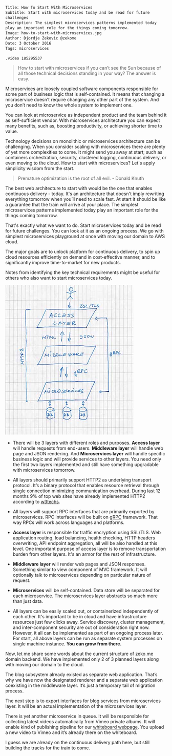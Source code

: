 ```.header
Title: How To Start With Microservices
Subtitle: Start with microservices today and be read for future challenges
Description: The simplest microservices patterns implemented today play an important role for the things coming tomorrow.
Image: how-to-start-with-microservices.jpg
Author: Djordje Zekovic @zekome
Date: 3 October 2016
Tags: microservices
```

`.video 185295537`

> How to start with microservices if you can’t see the Sun because of all those technical decisions standing in your way? The answer is easy.

Microservices are loosely coupled software components responsible for some part of business logic that is self-contained. It means that changing a microservice doesn’t require changing any other part of the system. And you don’t need to know the whole system to implement one.

You can look at microservice as independent product and the team behind it as self-sufficient vendor. With microservices architecture you can expect many benefits, such as, boosting productivity, or achieving shorter time to value.

Technology decisions on monolithic or microservices architecture can be challenging. When you consider scaling with microservices there are plenty of yet more complexities to come. It might send you away at start; such as containers orchestration, security, clustered logging, continuous delivery, or even moving to the cloud. How to start with microservices? Let's apply simplicity wisdom from the start.

> Premature optimization is the root of all evil. - Donald Knuth

The best web architecture to start with would be the one that enables continuous delivery - today. It's an architecture that doesn't imply rewriting everything tomorrow when you’ll need to scale fast. At start it should be like a guarantee that the train will arrive at your place. The simplest microservices patterns implemented today play an important role for the things coming tomorrow.

That's exactly what we want to do. Start microservices today and be read for future challenges. You can look at it as an ongoing process. We go with simplest microservices playground at once with moving our domain to AWS cloud.

The major goals are to unlock platform for continuous delivery, to spin up cloud resources efficiently on demand in cost-effective manner, and to significantly improve time-to-market for new products.

Notes from identifying the key technical requirements might be useful for others who also want to start microservices today.

![How To Start With Microservices](how-to-start-with-microservices-paper-draft-smaller.jpg)

* There will be 3 layers with different roles and purposes. **Access layer** will handle requests from end-users. **Middleware layer** will handle web page and JSON rendering. And **Microservices layer** will handle specific business logic and will provide services to other layers. You need only the first two layers implemented and still have something upgradable with microservices tomorrow.

* All layers should primarily support HTTP2 as underlying transport protocol. It’s a binary protocol that enables resource retrieval through single connection minimizing communication overhead. During last 12 months 9% of top web sites have already implemented HTTP2 according to [w3techs](https://w3techs.com/technologies/comparison/ce-http2,ce-spdy).

* All layers will support RPC interfaces that are primarily exported by microservices. RPC interfaces will be built on [gRPC](http://www.grpc.io/) framework. That way RPCs will work across languages and platforms.

* **Access layer** is responsible for traffic encryption using SSL/TLS. Web application routing, load balancing, health checking, HTTP headers overwriting, API endpoint aggregation, all will be also handled at this level. One important purpose of access layer is to remove transportation burden from other layers. It's an armor for the rest of infrastructure.

* **Middleware layer** will render web pages and JSON responses. Something similar to view component of MVC framework. It will optionally talk to microservices depending on particular nature of request.

* **Microservices** will be self-contained. Data store will be separated for each microservice. The microservices layer abstracts so much more than just data.

* All layers can be easily scaled out, or containerized independently of each other. It's important to be in cloud and have infrastructure resources just few clicks away. Service discovery, cluster management, and inter-component security are out of consideration right now. However, it all can be implemented as part of an ongoing process later. For start, all above layers can be run as separate system processes on single machine instance. **You can grow from there.**

Now, let me share some words about the current structure of zeko.me domain backend. We have implemented only 2 of 3 planned layers along with moving our domain to the cloud.

The blog subsystem already existed as separate web application. That’s why we have now the designated renderer and a separate web application coexisting in the middleware layer. It’s just a temporary tail of migration process.

The next step is to export interfaces for blog services from microservices layer. It will be an actual implementation of the microservices layer.

There is yet another microservice in queue. It will be responsible for collecting latest videos automatically from Vimeo private albums. It will enable kind of publishing pipeline for our [whiteboard webpage](https://zeko.me/whiteboard/). You upload a new video to Vimeo and it’s already there on the whiteboard.

I guess we are already on the continuous delivery path here, but still building the tracks for the train to come.

